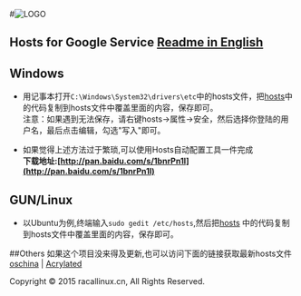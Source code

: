 #![LOGO](https://lh5.ggpht.com/upY_AWy2O4fv_Kh4PNoj8Z8NQahNjwmM3aFFzL9jJ9IjNdDLe9TMKI8HHYvS8-K7MYEcA2piwEPiazXxjvdIPVdOtH3PZJVWEy2vxhg=s660)
## Hosts for Google Service [Readme in English](https://github.com/racaljk/hosts/blob/master/ENGLISH.md)

## Windows
* 用记事本打开`C:\Windows\System32\drivers\etc`中的hosts文件，把[hosts](https://github.com/racaljk/hosts_for_google_service/blob/master/hosts)中的代码复制到hosts文件中覆盖里面的内容，保存即可。
<br>注意：如果遇到无法保存，请右键hosts->属性->安全，然后选择你登陆的用户名，最后点击编辑，勾选"写入"即可。

* 如果觉得上述方法过于繁琐,可以使用Hosts自动配置工具一件完成<br>**下载地址:[http://pan.baidu.com/s/1bnrPn1l](http://pan.baidu.com/s/1bnrPn1l)**

## GUN/Linux 
* 以Ubuntu为例,终端输入`sudo gedit /etc/hosts`,然后把[hosts](https://github.com/racaljk/hosts_for_google_service/blob/master/hosts) 中的代码复制到hosts文件中覆盖里面的内容，保存即可。

##Others
如果这个项目没来得及更新,也可以访问下面的链接获取最新hosts文件<br>
[oschina](http://git.oschina.net/jiange1236/googlehosts/) | [Acrylated](https://github.com/LGA1150/Acrylated-imouto.host/blob/master/AcrylicHosts.txt) 

Copyright © 2015 racallinux.cn, All Rights Reserved.
